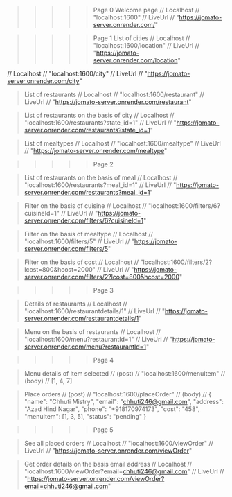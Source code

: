 >>>>> Page 0
> Welcome page
// Localhost // "localhost:1600"
// LiveUrl // "https://jomato-server.onrender.com/"

>>>>> Page 1
> List of cities
// Localhost // "localhost:1600/location"
// LiveUrl // "https://jomato-server.onrender.com/location"

// Localhost // "localhost:1600/city"
// LiveUrl // "https://jomato-server.onrender.com/city"

> List of restaurants
// Localhost // "localhost:1600/restaurant"
// LiveUrl // "https://jomato-server.onrender.com/restaurant"

> List of restaurants on the basis of city
// Localhost // "localhost:1600/restaurants?state_id=1"
// LiveUrl // "https://jomato-server.onrender.com/restaurants?state_id=1"

> List of mealtypes
// Localhost // "localhost:1600/mealtype"
// LiveUrl // "https://jomato-server.onrender.com/mealtype"

>>>>> Page 2

> List of restaurants on the basis of meal
// Localhost // "localhost:1600/restaurants?meal_id=1"
// LiveUrl // "https://jomato-server.onrender.com/restaurants?meal_id=1"

> Filter on the basis of cuisine
// Localhost // "localhost:1600/filters/6?cuisineId=1"
// LiveUrl // "https://jomato-server.onrender.com/filters/6?cuisineId=1"

> Filter on the basis of mealtype
// Localhost // "localhost:1600/filters/5"
// LiveUrl // "https://jomato-server.onrender.com/filters/5"

> Filter on the basis of cost
// Localhost // "localhost:1600/filters/2?lcost=800&hcost=2000"
// LiveUrl // "https://jomato-server.onrender.com/filters/2?lcost=800&hcost=2000"

>>>>> Page 3

> Details of restaurants
// Localhost // "localhost:1600/restaurantdetails/1"
// LiveUrl // "https://jomato-server.onrender.com/restaurantdetails/1"

> Menu on the basis of restaurants
// Localhost // "localhost:1600/menu?restaurantId=1"
// LiveUrl // "https://jomato-server.onrender.com/menu?restaurantId=1"

>>>>> Page 4

> Menu details of item selected
// (post) // "localhost:1600/menuItem"
// (body) // [1, 4, 7]

> Place orders
// (post) // "localhost:1600/placeOrder"
// (body) //
{
     "name": "Chhuti Mistry",
     "email": "chhuti246@gmail.com",
     "address": "Azad Hind Nagar",
     "phone": "+918170974173",
     "cost": "458",
     "menuItem": [1, 3, 5],
     "status": "pending"
}

>>>>> Page 5

> See all placed orders
// Localhost // "localhost:1600/viewOrder"
// LiveUrl // "https://jomato-server.onrender.com/viewOrder"

> Get order details on the basis email address
// Localhost // "localhost:1600/viewOrder?email=chhuti246@gmail.com"
// LiveUrl // "https://jomato-server.onrender.com/viewOrder?email=chhuti246@gmail.com"